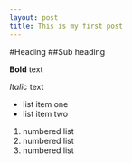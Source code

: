 ```yaml
---
layout: post
title: This is my first post
---
```


#Heading
##Sub heading

**Bold** text

*Italic* text

- list item one
- list item two

1. numbered list
2. numbered list
3. numbered list
